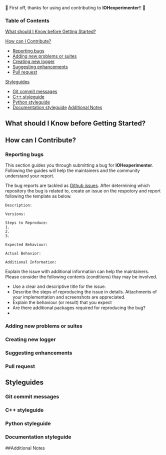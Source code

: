 :tada: First off, thanks for using and contributing to __IOHexperimenter__!! :tada:

### Table of Contents

[What should I Know before Getting Started?](#what-should-i-know-before-getting-started)

[How can I Contribute?](#how-can-i-contribute)
  * [Reporting bugs](#reporting-bugs)
  * [Adding new problems or suites](#adding-new-problems-or-suites)
  * [Creating new logger](#creating-new-loggers)
  * [Suggesting enhancements](#suggesting-enhancements)
  * [Pull request](#pull-request)

[Styleguides](#styleguides)
  * [Git commit messages](#git-commit-messages)
  * [C++ styleguide](#cpp-styleguide)
  * [Python styleguide](#python-styleguide)
  * [Documentation styleguide](#documentation-styleguide)
[Additional Notes](#additional-notes)


## What should I Know before Getting Started?
<a id="#what-should-i-know-before-getting-started"/>


## How can I Contribute?
<a id="#how-can-i-contribute"/>

### Reporting bugs 
<a id="reporting-bugs"/>

This section guides you through submitting a bug for **IOHexperimenter**. Following the guides will help the maintainers and the community understand your report.

The bug reports are tackled as [Github issues](https://github.com/IOHprofiler/IOHexperimenter/issues). After determining which repository the bug is related to, create an issue on the respotory and report following the template as below.

```
Description: 

Versions:

Steps to Reproduce:
1.
2.
3.

Expected Behaviour:

Actual Behavior:

Additional Information:
```

Explain the issue with additional information can help the maintainers. Please consider the following contents (conditions) thay may be involved.
* Use a clear and descriptive title for the issue.
* Describe the steps of reproducing the issue in details. Attachments of your implementation and screenshots are appreciated.
* Explain the behaviour (or result) that you expect
* Are there additional packages required for reproducing the bug?
* 


### Adding new problems or suites

<a id="#adding-new-problems-or-suites"/>

### Creating new logger
<a id="creating-new-loggers"/>


### Suggesting enhancements
<a id="suggesting-enhancements"/>


### Pull request
<a id="pull-request"/>

## Styleguides
<a id="#styleguides"/>

### Git commit messages
<a id="git-commit-messages"/>


### C++ styleguide
<a id="cpp-styleguide"/>

### Python styleguide
<a id="python-styleguide"/>


### Documentation styleguide
<a id="documentation-styleguide"/>

##Additional Notes
<a id="additional-notes"/>

